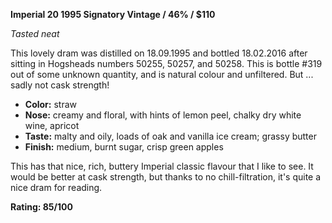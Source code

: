 **Imperial 20 1995 Signatory Vintage / 46% / $110**

*Tasted neat*

This lovely dram was distilled on 18.09.1995 and bottled 18.02.2016 after sitting in Hogsheads numbers 50255, 50257, and 50258.  This is bottle #319 out of some unknown quantity, and is natural colour and unfiltered.  But ... sadly not cask strength!

* **Color:** straw
* **Nose:** creamy and floral, with hints of lemon peel, chalky dry white wine, apricot
* **Taste:** malty and oily, loads of oak and vanilla ice cream; grassy butter
* **Finish:** medium, burnt sugar, crisp green apples

This has that nice, rich, buttery Imperial classic flavour that I like to see.  It would be better at cask strength, but thanks to no chill-filtration, it's quite a nice dram for reading.

**Rating: 85/100**